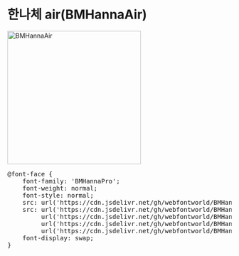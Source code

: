 # 한나체 air(BMHannaAir)

<a href="https://wess.tistory.com/275" target="_blank">
    <img src="https://webfontworld.github.io/BMHannaAir/BMHannaAir.jpg" alt="BMHannaAir" style="width:300px">
</a>
<pre>
@font-face {
    font-family: 'BMHannaPro';
    font-weight: normal;
    font-style: normal;
    src: url('https://cdn.jsdelivr.net/gh/webfontworld/BMHannaAir/BMHannaAir.eot');
    src: url('https://cdn.jsdelivr.net/gh/webfontworld/BMHannaAir/BMHannaAir.eot?#iefix') format('embedded-opentype'),
         url('https://cdn.jsdelivr.net/gh/webfontworld/BMHannaAir/BMHannaAir.woff2') format('woff2'),
         url('https://cdn.jsdelivr.net/gh/webfontworld/BMHannaAir/BMHannaAir.woff') format('woff'),
         url('https://cdn.jsdelivr.net/gh/webfontworld/BMHannaAir/BMHannaAir.ttf') format("truetype");
    font-display: swap;
} 
</pre>
